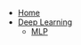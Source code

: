 <!-- _navbar.md -->

* [Home](/)
* [Deep Learning](docs/deepLearning/deepLearning.md)
  * [MLP](docs/deepLearning/mlp/mlp.md)

